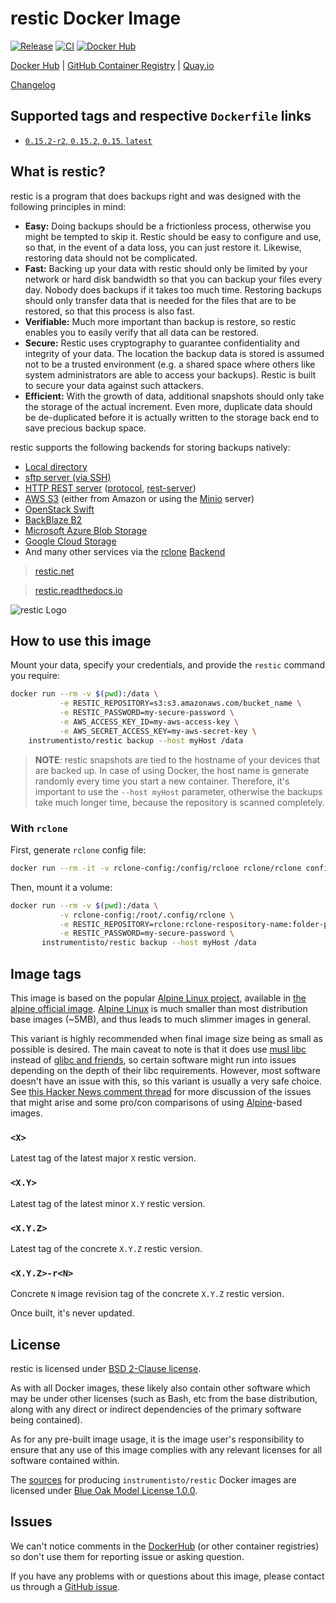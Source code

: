 restic Docker Image
===================

[![Release](https://img.shields.io/github/v/release/instrumentisto/restic-docker-image "Release")](https://github.com/instrumentisto/restic-docker-image/releases)
[![CI](https://github.com/instrumentisto/restic-docker-image/workflows/CI/badge.svg?branch=main "CI")](https://github.com/instrumentisto/restic-docker-image/actions?query=workflow%3ACI+branch%3Amain)
[![Docker Hub](https://img.shields.io/docker/pulls/instrumentisto/restic?label=Docker%20Hub%20pulls "Docker Hub pulls")](https://hub.docker.com/r/instrumentisto/restic)

[Docker Hub](https://hub.docker.com/r/instrumentisto/restic)
| [GitHub Container Registry](https://github.com/orgs/instrumentisto/packages/container/package/restic)
| [Quay.io](https://quay.io/repository/instrumentisto/restic)

[Changelog](https://github.com/instrumentisto/restic-docker-image/blob/main/CHANGELOG.md)




## Supported tags and respective `Dockerfile` links

- [`0.15.2-r2`, `0.15.2`, `0.15`, `latest`][201]




## What is restic?

restic is a program that does backups right and was designed with the following principles in mind:
- __Easy:__ Doing backups should be a frictionless process, otherwise you might be tempted to skip it. Restic should be easy to configure and use, so that, in the event of a data loss, you can just restore it. Likewise, restoring data should not be complicated.
- __Fast:__ Backing up your data with restic should only be limited by your network or hard disk bandwidth so that you can backup your files every day. Nobody does backups if it takes too much time. Restoring backups should only transfer data that is needed for the files that are to be restored, so that this process is also fast.
- __Verifiable:__ Much more important than backup is restore, so restic enables you to easily verify that all data can be restored.
- __Secure:__ Restic uses cryptography to guarantee confidentiality and integrity of your data. The location the backup data is stored is assumed not to be a trusted environment (e.g. a shared space where others like system administrators are able to access your backups). Restic is built to secure your data against such attackers.
- __Efficient:__ With the growth of data, additional snapshots should only take the storage of the actual increment. Even more, duplicate data should be de-duplicated before it is actually written to the storage back end to save precious backup space.

restic supports the following backends for storing backups natively:
- [Local directory](https://restic.readthedocs.io/en/stable/030_preparing_a_new_repo.html#local)
- [sftp server (via SSH)](https://restic.readthedocs.io/en/stable/030_preparing_a_new_repo.html#sftp)
- [HTTP REST server](https://restic.readthedocs.io/en/stable/030_preparing_a_new_repo.html#rest-server) ([protocol](https://github.com/restic/restic/blob/master/doc/REST_backend.rst), [rest-server](https://github.com/restic/rest-server))
- [AWS S3](https://restic.readthedocs.io/en/stable/030_preparing_a_new_repo.html#amazon-s3) (either from Amazon or using the [Minio](https://minio.io) server)
- [OpenStack Swift](https://restic.readthedocs.io/en/stable/030_preparing_a_new_repo.html#openstack-swift)
- [BackBlaze B2](https://restic.readthedocs.io/en/stable/030_preparing_a_new_repo.html#backblaze-b2)
- [Microsoft Azure Blob Storage](https://restic.readthedocs.io/en/stable/030_preparing_a_new_repo.html#microsoft-azure-blob-storage)
- [Google Cloud Storage](https://restic.readthedocs.io/en/stable/030_preparing_a_new_repo.html#google-cloud-storage)
- And many other services via the [rclone](https://rclone.org) [Backend](https://restic.readthedocs.io/en/stable/030_preparing_a_new_repo.html#other-services-via-rclone)

> [restic.net](https://restic.net)

> [restic.readthedocs.io](https://restic.readthedocs.io/en/latest)

![restic Logo](http://restic.readthedocs.io/en/latest/_static/logo.png)




## How to use this image

Mount your data, specify your credentials, and provide the `restic` command you require:
```bash
docker run --rm -v $(pwd):/data \
           -e RESTIC_REPOSITORY=s3:s3.amazonaws.com/bucket_name \
           -e RESTIC_PASSWORD=my-secure-password \
           -e AWS_ACCESS_KEY_ID=my-aws-access-key \
           -e AWS_SECRET_ACCESS_KEY=my-aws-secret-key \
    instrumentisto/restic backup --host myHost /data
```

> __NOTE__: restic snapshots are tied to the hostname of your devices that are backed up. In case of using Docker, the host name is generate randomly every time you start a new container. Therefore, it's important to use the `--host myHost` parameter, otherwise the backups take much longer time, because the repository is scanned completely.


### With `rclone`

First, generate `rclone` config file:
```bash
docker run --rm -it -v rclone-config:/config/rclone rclone/rclone config
```

Then, mount it a volume:
```bash
docker run --rm -v $(pwd):/data \
           -v rclone-config:/root/.config/rclone \
           -e RESTIC_REPOSITORY=rclone:rclone-respository-name:folder-path \
           -e RESTIC_PASSWORD=my-secure-password \
       instrumentisto/restic backup --host myHost /data
```




## Image tags

This image is based on the popular [Alpine Linux project][1], available in [the alpine official image][2]. [Alpine Linux][1] is much smaller than most distribution base images (~5MB), and thus leads to much slimmer images in general.

This variant is highly recommended when final image size being as small as possible is desired. The main caveat to note is that it does use [musl libc][4] instead of [glibc and friends][5], so certain software might run into issues depending on the depth of their libc requirements. However, most software doesn't have an issue with this, so this variant is usually a very safe choice. See [this Hacker News comment thread][6] for more discussion of the issues that might arise and some pro/con comparisons of using [Alpine][1]-based images.


### `<X>`

Latest tag of the latest major `X` restic version.


### `<X.Y>`

Latest tag of the latest minor `X.Y` restic version.


### `<X.Y.Z>`

Latest tag of the concrete `X.Y.Z` restic version.


### `<X.Y.Z>-r<N>`

Concrete `N` image revision tag of the concrete `X.Y.Z` restic version.

Once built, it's never updated.




## License

restic is licensed under [BSD 2-Clause license][93].

As with all Docker images, these likely also contain other software which may be under other licenses (such as Bash, etc from the base distribution, along with any direct or indirect dependencies of the primary software being contained).

As for any pre-built image usage, it is the image user's responsibility to ensure that any use of this image complies with any relevant licenses for all software contained within.

The [sources][92] for producing `instrumentisto/restic` Docker images are licensed under [Blue Oak Model License 1.0.0][91].




## Issues

We can't notice comments in the [DockerHub] (or other container registries) so don't use them for reporting issue or asking question.

If you have any problems with or questions about this image, please contact us through a [GitHub issue][90].




[DockerHub]: https://hub.docker.com

[1]: http://alpinelinux.org
[2]: https://hub.docker.com/_/alpine
[4]: http://www.musl-libc.org
[5]: http://www.etalabs.net/compare_libcs.html
[6]: https://news.ycombinator.com/item?id=10782897

[90]: https://github.com/instrumentisto/restic-docker-image/issues
[91]: https://github.com/instrumentisto/restic-docker-image/blob/main/LICENSE.md
[92]: https://github.com/instrumentisto/restic-docker-image
[93]: https://github.com/restic/restic/blob/master/LICENSE

[201]: https://github.com/instrumentisto/restic-docker-image/blob/main/Dockerfile
